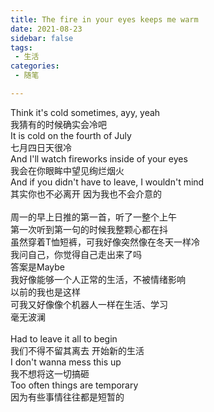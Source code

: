 ```yaml
---
title: The fire in your eyes keeps me warm
date: 2021-08-23
sidebar: false
tags: 
 - 生活
categories:
 - 随笔

---
```


Think it's cold sometimes, ayy, yeah  
我猜有的时候确实会冷吧  
It is cold on the fourth of July  
七月四日天很冷  
And I'll watch fireworks inside of your eyes  
我会在你眼眸中望见绚烂烟火  
And if you didn't have to leave, I wouldn't mind  
其实你也不必离开 因为我也不会介意的  
<br>
周一的早上日推的第一首，听了一整个上午  
第一次听到第一句的时候我整颗心都在抖  
虽然穿着T恤短裤，可我好像突然像在冬天一样冷  
我问自己，你觉得自己走出来了吗  
答案是Maybe  
我好像能够一个人正常的生活，不被情绪影响  
以前的我也是这样  
可我又好像像个机器人一样在生活、学习  
毫无波澜  
<br>
Had to leave it all to begin  
我们不得不留其离去 开始新的生活  
I don't wanna mess this up  
我不想将这一切搞砸  
Too often things are temporary  
因为有些事情往往都是短暂的
